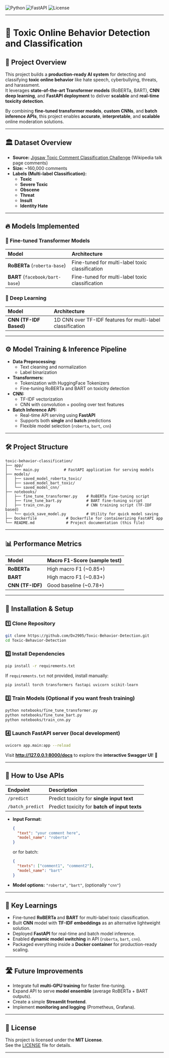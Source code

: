 ![Python](https://img.shields.io/badge/python-3.9%2B-blue)
![FastAPI](https://img.shields.io/badge/FastAPI-0.110-green)
![License](https://img.shields.io/badge/License-MIT-yellow)

---
# 🚀 **Toxic Online Behavior Detection and Classification**

## 📌 Project Overview
This project builds a **production-ready AI system** for detecting and classifying **toxic online behavior** like hate speech, cyberbullying, threats, and harassment.  
It leverages **state-of-the-art Transformer models** (RoBERTa, BART), **CNN deep learning**, and **FastAPI deployment** to deliver **scalable** and **real-time toxicity detection**.

By combining **fine-tuned transformer models**, **custom CNNs**, and **batch inference APIs**, this project enables **accurate**, **interpretable**, and **scalable** online moderation solutions.

---

## 🏛 Dataset Overview
- **Source:** [Jigsaw Toxic Comment Classification Challenge](https://www.kaggle.com/c/jigsaw-toxic-comment-classification-challenge) (Wikipedia talk page comments)
- **Size:** ~160,000 comments
- **Labels (Multi-label Classification):**
  - **Toxic**
  - **Severe Toxic**
  - **Obscene**
  - **Threat**
  - **Insult**
  - **Identity Hate**

---

## 🔥 Models Implemented

### 🔹 Fine-tuned Transformer Models
| Model | Architecture |
|:------|:-------------|
| **RoBERTa** (`roberta-base`) | Fine-tuned for multi-label toxic classification |
| **BART** (`facebook/bart-base`) | Fine-tuned for multi-label toxic classification |

### 🔹 Deep Learning
| Model | Architecture |
|:------|:-------------|
| **CNN (TF-IDF Based)** | 1D CNN over TF-IDF features for multi-label classification |

---

## ⚙️ Model Training & Inference Pipeline
- **Data Preprocessing:** 
  - Text cleaning and normalization
  - Label binarization
- **Transformers:**
  - Tokenization with HuggingFace Tokenizers
  - Fine-tuning RoBERTa and BART on toxicity detection
- **CNN:**
  - TF-IDF vectorization
  - CNN with convolution + pooling over text features
- **Batch Inference API:**
  - Real-time API serving using **FastAPI**
  - Supports both **single** and **batch** predictions
  - Flexible model selection (`roberta`, `bart`, `cnn`)

---

## 🛠 Project Structure
```
toxic-behavior-classification/
├── app/
│   └── main.py           # FastAPI application for serving models
├── models/
│   ├── saved_model_roberta_toxic/
│   ├── saved_model_bart_toxic/
│   └── saved_model_cnn/
├── notebooks/
│   ├── fine_tune_transformer.py    # RoBERTa fine-tuning script
│   ├── fine_tune_bart.py           # BART fine-tuning script
│   ├── train_cnn.py                # CNN training script (TF-IDF based)
│   └── quick_save_model.py         # Utility for quick model saving
├── Dockerfile             # Dockerfile for containerizing FastAPI app
└── README.md              # Project documentation (this file)
```

---

## 📊 Performance Metrics
| Model      | Macro F1-Score (sample test) |
|:-----------|:-----------------------------|
| **RoBERTa** | High macro F1 (~0.85+) |
| **BART**    | High macro F1 (~0.83+) |
| **CNN (TF-IDF)** | Good baseline (~0.78+) |

---

## 🔧 Installation & Setup

### 1️⃣ Clone Repository
```bash
git clone https://github.com/Dx2905/Toxic-Behavior-Detection.git
cd Toxic-Behavior-Detection
```

### 2️⃣ Install Dependencies
```bash
pip install -r requirements.txt
```

If `requirements.txt` not provided, install manually:
```bash
pip install torch transformers fastapi uvicorn scikit-learn
```

### 3️⃣ Train Models (Optional if you want fresh training)
```bash
python notebooks/fine_tune_transformer.py
python notebooks/fine_tune_bart.py
python notebooks/train_cnn.py
```

### 4️⃣ Launch FastAPI server (local development)
```bash
uvicorn app.main:app --reload
```
Visit **http://127.0.0.1:8000/docs** to explore the **interactive Swagger UI**! 🚀

---

## 🧪 How to Use APIs
| Endpoint | Description |
|:---------|:------------|
| `/predict` | Predict toxicity for **single input text** |
| `/batch_predict` | Predict toxicity for **batch of input texts** |

- **Input Format:**
  ```json
  {
    "text": "your comment here",
    "model_name": "roberta"
  }
  ```
  or for batch:
  ```json
  {
    "texts": ["comment1", "comment2"],
    "model_name": "bart"
  }
  ```

- **Model options:** `"roberta"`, `"bart"`, (optionally `"cnn"`)

---

## 🧠 Key Learnings
- Fine-tuned **RoBERTa** and **BART** for multi-label toxic classification.
- Built **CNN** model with **TF-IDF embeddings** as an alternative lightweight solution.
- Deployed **FastAPI** for real-time and batch model inference.
- Enabled **dynamic model switching** in API (`roberta`, `bart`, `cnn`).
- Packaged everything inside a **Docker container** for production-ready scaling.

---

## 🛣 Future Improvements
- Integrate full **multi-GPU training** for faster fine-tuning.
- Expand API to serve **model ensemble** (average RoBERTa + BART outputs).
- Create a simple **Streamlit frontend**.
- Implement **monitoring and logging** (Prometheus, Grafana).

---

## 📜 License
This project is licensed under the **MIT License**.  
See the [LICENSE](https://github.com/Dx2905/Toxic-Behavior-Detection/blob/main/LICENSE) file for details.

---
